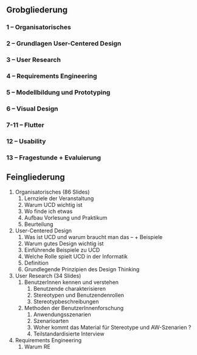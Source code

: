 ## Grobgliederung

### 1 – Organisatorisches

### 2 – Grundlagen User-Centered Design

### 3 – User Research

### 4 – Requirements Engineering

### 5 – Modellbildung und Prototyping

### 6 – Visual Design

### 7-11 – Flutter

### 12 – Usability 

### 13 – Fragestunde + Evaluierung



## Feingliederung

1. Organisatorisches (86 Slides)
	1. Lernziele der Veranstaltung
	2. Warum UCD wichtig ist
	3. Wo finde ich etwas
	4. Aufbau Vorlesung und Praktikum
	5. Beurteilung
2. User-Centered Design
	1. Was ist UCD und warum braucht man das – + Beispiele
	2. Warum gutes Design wichtig ist
	3. Einführende Beispiele zu UCD
	4. Welche Rolle spielt UCD in der Informatik
	5. Definition
	6. Grundlegende Prinzipien des Design Thinking
3. User Research (34 Slides)
	1. BenutzerInnen kennen und verstehen
		1. Benutzende charakterisieren
		2. Stereotypen und Benutzendenrollen
		3. Stereotypbeschreibungen
	2. Methoden der BenutzerInnenforschung
		1. Anwendungsszenarien
		2. Szenarioarten
		3. Woher kommt das Material für Stereotype und AW-Szenarien ?
		4. Teilstandardisierte Interview
4. Requirements Engineering
	1. Warum RE
